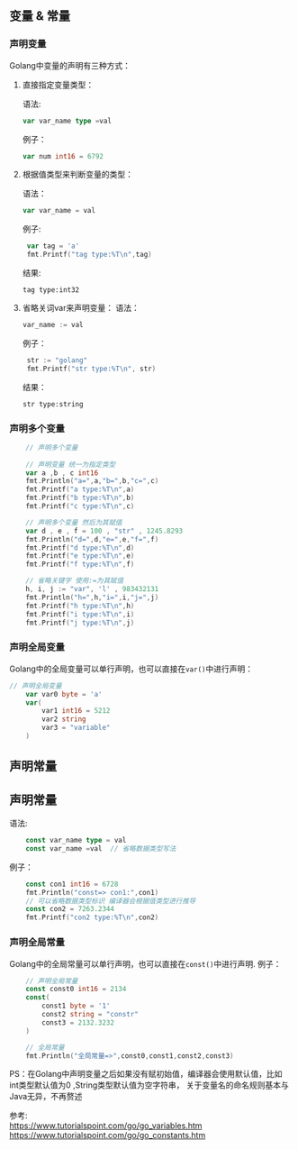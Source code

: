 ## 变量 & 常量

### 声明变量 
Golang中变量的声明有三种方式：
1. 直接指定变量类型：

    语法:
    ```go
    var var_name type =val
    ```
    例子：
    ```go
    var num int16 = 6792
    ```
2. 根据值类型来判断变量的类型：
   
   语法：
   ```go
   var var_name = val
   ```
   例子:
   ```go
	var tag = 'a'
	fmt.Printf("tag type:%T\n",tag)
   ```
   结果:
   ```text
   tag type:int32
   ```
3. 省略关词var来声明变量：
   语法：
    ```go
    var_name := val
    ```
   例子：
   ```go
    str := "golang"
	fmt.Printf("str type:%T\n", str)
   ```

   结果：
   ```
   str type:string
   ```

### 声明多个变量

```go
	// 声明多个变量
	
	// 声明变量 统一为指定类型
	var a ,b , c int16
	fmt.Println("a=",a,"b=",b,"c=",c)
	fmt.Printf("a type:%T\n",a)
	fmt.Printf("b type:%T\n",b)
	fmt.Printf("c type:%T\n",c)

	// 声明多个变量 然后为其赋值
	var d , e , f = 100 , "str" , 1245.8293
	fmt.Println("d=",d,"e=",e,"f=",f)
	fmt.Printf("d type:%T\n",d)
	fmt.Printf("e type:%T\n",e)
	fmt.Printf("f type:%T\n",f)

	// 省略关键字 使用:=为其赋值
	h, i, j := "var", 'l' , 983432131
	fmt.Println("h=",h,"i=",i,"j=",j)
	fmt.Printf("h type:%T\n",h)
	fmt.Printf("i type:%T\n",i)
	fmt.Printf("j type:%T\n",j)
```




### 声明全局变量

Golang中的全局变量可以单行声明，也可以直接在`var()`中进行声明：

```go
// 声明全局变量 
    var var0 byte = 'a'
    var(
        var1 int16 = 5212
        var2 string 
        var3 = "variable"
    )
```

## 声明常量

## 声明常量
语法:
```go
    const var_name type = val
    const var_name =val  // 省略数据类型写法
```
例子：
```go
    const con1 int16 = 6728
    fmt.Println("const=> con1:",con1)
    // 可以省略数据类型标识 编译器会根据值类型进行推导
    const con2 = 7263.2344
    fmt.Printf("con2 type:%T\n",con2)
```
### 声明全局常量

Golang中的全局常量可以单行声明，也可以直接在`const()`中进行声明.
例子：
```go
    // 声明全局常量
    const const0 int16 = 2134
    const(
        const1 byte = '1'
        const2 string = "constr"
        const3 = 2132.3232
    )

	// 全局常量
	fmt.Println("全局常量=>",const0,const1,const2,const3)
```

PS：在Golang中声明变量之后如果没有赋初始值，编译器会使用默认值，比如 int类型默认值为0 ,String类型默认值为空字符串， 关于变量名的命名规则基本与Java无异，不再赘述

参考:  
https://www.tutorialspoint.com/go/go_variables.htm
https://www.tutorialspoint.com/go/go_constants.htm